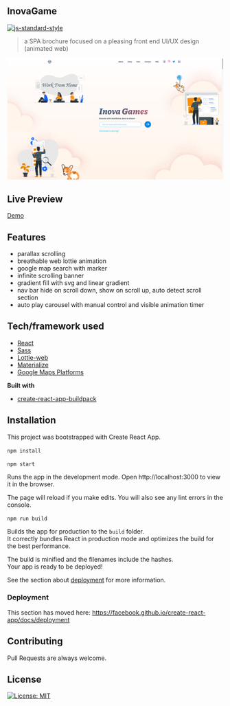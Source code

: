 ## InovaGame

[![js-standard-style](https://img.shields.io/badge/code%20style-standard-brightgreen.svg?style=flat)](https://github.com/feross/standard)

> a SPA brochure focused on a pleasing front end UI/UX design (animated web)

![frontpage](/src/components/utils/images/frontpage.png?raw=true "Optional Title")

## Live Preview
[Demo](https://guohaoouyang.github.io/spa-brochure-inovagame/)

## Features
- parallax scrolling
- breathable web lottie animation
- google map search with marker
- infinite scrolling banner
- gradient fill with svg and linear gradient
- nav bar hide on scroll down, show on scroll up, auto detect scroll section
- auto play carousel with manual control and visible animation timer

## Tech/framework used
- [React](https://reactjs.org/)
- [Sass](https://sass-lang.com/)
- [Lottie-web](https://github.com/airbnb/lottie-web)
- [Materialize](https://materializecss.com/)
- [Google Maps Platforms](https://developers.google.com/maps/documentation)

**Built with**
- [create-react-app-buildpack](https://github.com/mars/create-react-app-buildpack)

## Installation

This project was bootstrapped with Create React App.
   
`npm install`
   
`npm start`

Runs the app in the development mode.
Open http://localhost:3000 to view it in the browser.

The page will reload if you make edits.
You will also see any lint errors in the console.

 `npm run build`

Builds the app for production to the `build` folder.<br />
It correctly bundles React in production mode and optimizes the build for the best performance.

The build is minified and the filenames include the hashes.<br />
Your app is ready to be deployed!

See the section about [deployment](https://facebook.github.io/create-react-app/docs/deployment) for more information.

### Deployment

This section has moved here: https://facebook.github.io/create-react-app/docs/deployment

## Contributing

Pull Requests are always welcome.

## License

[![License: MIT](https://img.shields.io/badge/License-MIT-yellow.svg)](https://opensource.org/licenses/MIT)



